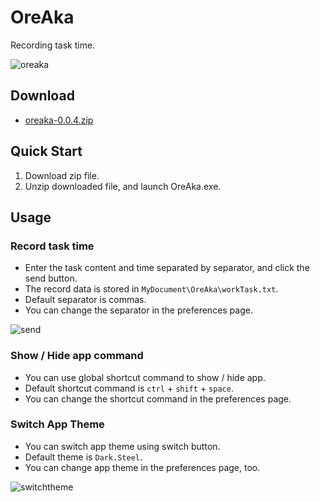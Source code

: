 # OreAka
Recording task time.

![oreaka](https://user-images.githubusercontent.com/5329895/66763716-51ddfb80-eee3-11e9-8ad5-c36c7791ed24.png)

## Download
- [oreaka-0.0.4.zip](https://github.com/shuntaro4/OreAka/releases/download/v0.0.4/oreaka-0.0.4.zip)

## Quick Start
1. Download zip file.
2. Unzip downloaded file, and launch OreAka.exe.

## Usage
### Record task time
- Enter the task content and time separated by separator, and click the send button.
- The record data is stored in `MyDocument\OreAka\workTask.txt`.
- Default separator is commas.
- You can change the separator in the preferences page.

![send](https://user-images.githubusercontent.com/5329895/66763723-54405580-eee3-11e9-941d-4a2524978825.gif)

### Show / Hide app command
- You can use global shortcut command to show / hide app.
- Default shortcut command is `ctrl` + `shift` + `space`.
- You can change the shortcut command in the preferences page.

### Switch App Theme
- You can switch app theme using switch button.
- Default theme is `Dark.Steel`.
- You can change app theme in the preferences page, too.

![switchtheme](https://user-images.githubusercontent.com/5329895/66763737-59050980-eee3-11e9-9d5c-27453e2fad69.gif)
